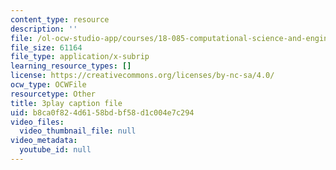 ```yaml
---
content_type: resource
description: ''
file: /ol-ocw-studio-app/courses/18-085-computational-science-and-engineering-i-fall-2008/b8ca0f824d6158bdbf58d1c004e7c294_11y8_XTbwGo.vtt
file_size: 61164
file_type: application/x-subrip
learning_resource_types: []
license: https://creativecommons.org/licenses/by-nc-sa/4.0/
ocw_type: OCWFile
resourcetype: Other
title: 3play caption file
uid: b8ca0f82-4d61-58bd-bf58-d1c004e7c294
video_files:
  video_thumbnail_file: null
video_metadata:
  youtube_id: null
---
```

